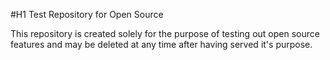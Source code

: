#H1 Test Repository for Open Source

This repository is created solely for the purpose of testing out open source features and may be deleted at any time after having served it's purpose.
